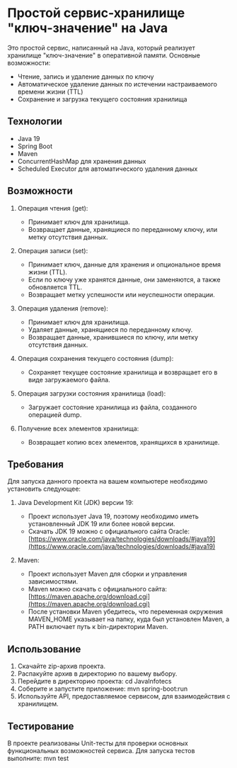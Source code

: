 # Простой сервис-хранилище "ключ-значение" на Java

Это простой сервис, написанный на Java, который реализует хранилище "ключ-значение" в оперативной памяти. Основные возможности:

- Чтение, запись и удаление данных по ключу
- Автоматическое удаление данных по истечении настраиваемого времени жизни (TTL)
- Сохранение и загрузка текущего состояния хранилища

## Технологии

- Java 19
- Spring Boot
- Maven
- ConcurrentHashMap для хранения данных
- Scheduled Executor для автоматического удаления данных

## Возможности

1. Операция чтения (get):
   - Принимает ключ для хранилища.
   - Возвращает данные, хранящиеся по переданному ключу, или метку отсутствия данных.

2. Операция записи (set):
   - Принимает ключ, данные для хранения и опциональное время жизни (TTL).
   - Если по ключу уже хранятся данные, они заменяются, а также обновляется TTL.
   - Возвращает метку успешности или неуспешности операции.

3. Операция удаления (remove):
   - Принимает ключ для хранилища.
   - Удаляет данные, хранящиеся по переданному ключу.
   - Возвращает данные, хранившиеся по ключу, или метку отсутствия данных.

4. Операция сохранения текущего состояния (dump):
   - Сохраняет текущее состояние хранилища и возвращает его в виде загружаемого файла.

5. Операция загрузки состояния хранилища (load):
   - Загружает состояние хранилища из файла, созданного операцией dump.
  
6. Получение всех элементов хранилища:
   - Возвращает копию всех элементов, хранящихся в хранилище.

  ## Требования

Для запуска данного проекта на вашем компьютере необходимо установить следующее:

1. Java Development Kit (JDK) версии 19:
   - Проект использует Java 19, поэтому необходимо иметь установленный JDK 19 или более новой версии.
   - Скачать JDK 19 можно с официального сайта Oracle: [https://www.oracle.com/java/technologies/downloads/#java19](https://www.oracle.com/java/technologies/downloads/#java19)

2. Maven:
   - Проект использует Maven для сборки и управления зависимостями.
   - Maven можно скачать с официального сайта: [https://maven.apache.org/download.cgi](https://maven.apache.org/download.cgi)
   - После установки Maven убедитесь, что переменная окружения MAVEN_HOME указывает на папку, куда был установлен Maven, а PATH включает путь к bin-директории Maven.

## Использование

1. Скачайте zip-архив проекта.
2. Распакуйте архив в директорию по вашему выбору.
3. Перейдите в директорию проекта: cd JavaInfotecs
4. Соберите и запустите приложение: mvn spring-boot:run
5. Используйте API, предоставляемое сервисом, для взаимодействия с хранилищем.

## Тестирование

В проекте реализованы Unit-тесты для проверки основных функциональных возможностей сервиса. Для запуска тестов выполните: mvn test


